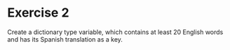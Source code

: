# **Exercise 2**
Create a dictionary type variable, which contains at least 20 English words and has its Spanish translation as a key.
